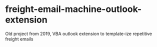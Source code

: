 # freight-email-machine-outlook-extension
Old project from 2019, VBA outlook extension to template-ize repetitive freight emails
